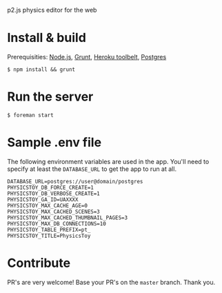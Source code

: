 p2.js physics editor for the web

# Install & build

Prerequisities: [Node.js](https://nodejs.org/), [Grunt](http://gruntjs.com/), [Heroku toolbelt](https://toolbelt.heroku.com/), [Postgres](http://www.postgresql.org/)

```
$ npm install && grunt
```

# Run the server

```
$ foreman start
```

# Sample .env file

The following environment variables are used in the app. You'll need to specify at least the ```DATABASE_URL``` to get the app to run at all.

```
DATABASE_URL=postgres://user@domain/postgres
PHYSICSTOY_DB_FORCE_CREATE=1
PHYSICSTOY_DB_VERBOSE_CREATE=1
PHYSICSTOY_GA_ID=UAXXXX
PHYSICSTOY_MAX_CACHE_AGE=0
PHYSICSTOY_MAX_CACHED_SCENES=3
PHYSICSTOY_MAX_CACHED_THUMBNAIL_PAGES=3
PHYSICSTOY_MAX_DB_CONNECTIONS=10
PHYSICSTOY_TABLE_PREFIX=pt_
PHYSICSTOY_TITLE=PhysicsToy
```

# Contribute

PR's are very welcome! Base your PR's on the ```master``` branch. Thank you.

